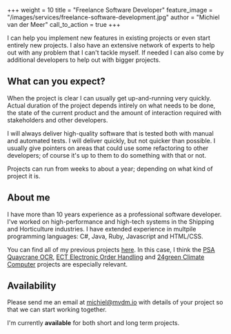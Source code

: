 +++
weight = 10
title = "Freelance Software Developer"
feature_image = "/images/services/freelance-software-development.jpg"
author = "Michiel van der Meer"
call_to_action = true
+++

I can help you implement new features in existing projects or even start entirely new projects. I also have an extensive network of experts to help out with any problem that I can't tackle myself. If needed I can also come by additional developers to help out with bigger projects.

## What can you expect?

When the project is clear I can usually get up-and-running very quickly. Actual duration of the project depends intirely on what needs to be done, the state of the current product and the amount of interaction required with stakeholders and other developers.

I will always deliver high-quality software that is tested both with manual and automated tests. I will deliver quickly, but not quicker than possible. I usually give pointers on areas that could use some refactoring to other developers; of course it's up to them to do something with that or not.

Projects can run from weeks to about a year; depending on what kind of project it is.

## About me

I have more than 10 years experience as a professional software developer. I've worked on high-performance and high-tech systems in the Shipping and Horticulture industries. I have extended experience in multpile programming languages: C#, Java, Ruby, Javascript and HTML/CSS.

You can find all of my previous projects [here](/projects). In this case, I think the [PSA Quaycrane OCR](/projects/psa-quaycrane-ocr/), [ECT Electronic Order Handling](/projects/ect-electronic-order-handling-system/) and [24green Climate Computer](/projects/climate-compute-24green/) projects are especially relevant.

## Availability

Please send me an email at [michiel@mvdm.io](mailto:michiel@mvdm.io) with details of your project so that we can start working together.

I'm currently **available** for both short and long term projects.

